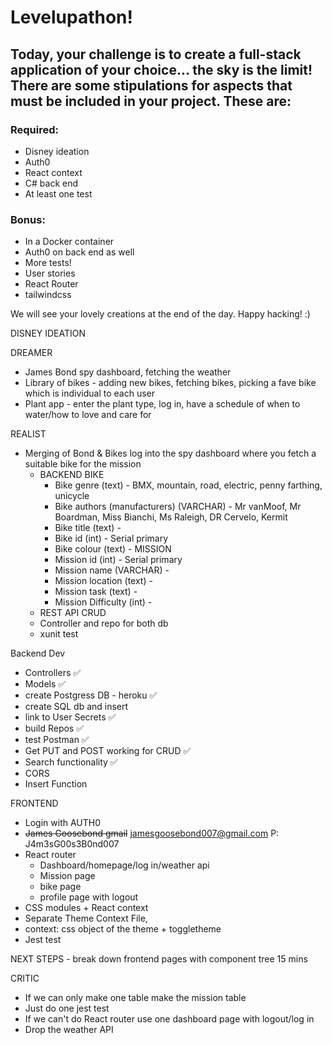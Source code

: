 # Levelupathon!

## Today, your challenge is to create a full-stack application of your choice... the sky is the limit! There are some stipulations for aspects that must be included in your project. These are:

### Required:

- Disney ideation
- Auth0
- React context
- C# back end
- At least one test

### Bonus:

- In a Docker container
- Auth0 on back end as well
- More tests!
- User stories
- React Router
- tailwindcss

We will see your lovely creations at the end of the day. Happy hacking! :)

DISNEY IDEATION

DREAMER

- James Bond spy dashboard, fetching the weather
- Library of bikes - adding new bikes, fetching bikes, picking a fave bike which is individual to each user
- Plant app - enter the plant type, log in, have a schedule of when to water/how to love and care for

REALIST

- Merging of Bond & Bikes log into the spy dashboard where you fetch a suitable bike for the mission
  - BACKEND
    BIKE
    - Bike genre (text) - BMX, mountain, road, electric, penny farthing, unicycle
    - Bike authors (manufacturers) (VARCHAR) - Mr vanMoof, Mr Boardman, Miss Bianchi, Ms Raleigh, DR Cervelo, Kermit
    - Bike title (text) -
    - Bike id (int) - Serial primary
    - Bike colour (text) -
      MISSION
    - Mission id (int) - Serial primary
    - Mission name (VARCHAR) -
    - Mission location (text) -
    - Mission task (text) -
    - Mission Difficulty (int) -
  - REST API CRUD
  - Controller and repo for both db
  - xunit test


Backend Dev 
- Controllers ✅
- Models ✅
- create Postgress DB - heroku ✅
- create SQL db and insert 
- link to User Secrets ✅
- build Repos ✅
- test Postman ✅
- Get PUT and POST working for CRUD ✅
- Search functionality ✅
- CORS 
- Insert Function 


FRONTEND
  - Login with AUTH0
  - ~~James Goosebond gmail~~ 
  jamesgoosebond007@gmail.com P: J4m3sG00s3B0nd007
  - React router
    - Dashboard/homepage/log in/weather api
    - Mission page
    - bike page
    - profile page with logout
  - CSS modules + React context
  - Separate Theme Context File, 
  - context: css object of the theme + toggletheme
  - Jest test

NEXT STEPS - break down frontend pages with component tree 15 mins

CRITIC

- If we can only make one table make the mission table
- Just do one jest test
- If we can't do React router use one dashboard page with logout/log in
- Drop the weather API
